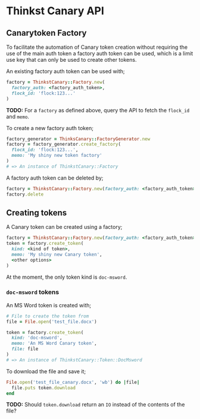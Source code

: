 # Thinkst Canary API

## Canarytoken Factory

To facilitate the automation of Canary token creation without requiring the
use of the main auth token a factory auth token can be used, which is a limit
use key that can only be used to create other tokens.

An existing factory auth token can be used with;

```ruby
factory = ThinkstCanary::Factory.new(
  factory_auth: <factory_auth_token>,
  flock_id: 'flock:123...'
)
```

**TODO:** For a `factory` as defined above, query the API to fetch the `flock_id` and `memo`.

To create a new factory auth token;

```ruby
factory_generator = ThinksCanary::FactoryGenerator.new
factory = factory_generator.create_factory(
  flock_id: 'flock:123...',
  memo: 'My shiny new token factory'
)
# => An instance of ThinkstCanary::Factory
```

A factory auth token can be deleted by;

```ruby
factory = ThinkstCanary::Factory.new(factory_auth: <factory_auth_token>)
factory.delete
```

## Creating tokens

A Canary token can be created using a factory;

```ruby
factory = ThinkstCanary::Factory.new(factory_auth: <factory_auth_token>, flock_id: 'flock:123...')
token = factory.create_token(
  kind: <kind of token>,
  memo: 'My shiny new Canary token',
  <other options>
)
```

At the moment, the only token kind is `doc-msword`.

### `doc-msword` tokens

An MS Word token is created with;

```ruby
# File to create the token from
file = File.open('test_file.docx')

token = factory.create_token(
  kind: 'doc-msword',
  memo: 'An MS Word Canary token',
  file: file
)
# => An instance of ThinkstCanary::Token::DocMsword
```

To download the file and save it;

```ruby
File.open('test_file_canary.docx', 'wb') do |file|
  file.puts token.download
end
```

**TODO:** Should `token.download` return an `IO` instead of the contents of the file?